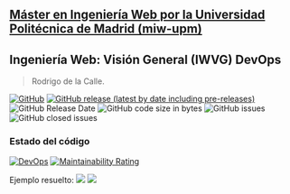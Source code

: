 ## [Máster en Ingeniería Web por la Universidad Politécnica de Madrid (miw-upm)](http://miw.etsisi.upm.es)
## Ingeniería Web: Visión General (IWVG) DevOps
> Rodrigo de la Calle.

[![GitHub](https://img.shields.io/github/license/rodrigoDLCalle/iwvg-devops-delacalle-rodrigo?color=informational)](https://github.com/rodrigoDLCalle/iwvg-devops-delacalle-rodrigo/blob/develop/LICENSE.md)
[![GitHub release (latest by date including pre-releases)](https://img.shields.io/github/v/release/rodrigoDLCalle/iwvg-devops-delacalle-rodrigo?color=informational)](https://github.com/rodrigoDLCalle/iwvg-devops-delacalle-rodrigo/releases)
![GitHub Release Date](https://img.shields.io/github/release-date/rodrigoDLCalle/iwvg-devops-delacalle-rodrigo?color=informational)
![GitHub code size in bytes](https://img.shields.io/github/languages/code-size/rodrigoDLCalle/iwvg-devops-delacalle-rodrigo)
![GitHub issues](https://img.shields.io/github/issues/rodrigoDLCalle/iwvg-devops-delacalle-rodrigo?color=important)
![GitHub closed issues](https://img.shields.io/github/issues-closed/rodrigoDLCalle/iwvg-devops-delacalle-rodrigo?color=informational)

### Estado del código
[![DevOps](https://github.com/rodrigoDLCalle/iwvg-devops-delacalle-rodrigo/actions/workflows/test-sonar.yml/badge.svg)](https://github.com/rodrigoDLCalle/iwvg-devops-delacalle-rodrigo/actions/workflows/test-sonar.yml)
[![Maintainability Rating](https://sonarcloud.io/api/project_badges/measure?project=RodrigoDLCalle_iwvg-devops-delacalle-rodrigo&metric=sqale_rating)](https://sonarcloud.io/summary/new_code?id=RodrigoDLCalle_iwvg-devops-delacalle-rodrigo)

Ejemplo resuelto:
![](./images/tree.png)
![](./images/coverage.png)
